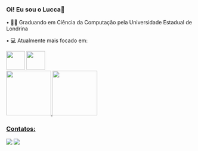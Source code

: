 ### Oi! Eu sou o Lucca👋

• 👨‍🎓 Graduando em Ciência da Computação pela Universidade Estadual de Londrina

• 💻 Atualmente mais focado em: 
<div display="inline">
  <img whidith="50" height="50" src="https://cdn.jsdelivr.net/gh/devicons/devicon/icons/c/c-original.svg" />
  <img whidith="50" height="50" src="https://cdn.jsdelivr.net/gh/devicons/devicon/icons/java/java-original.svg" />
</div>

<div>
<a href="https://github.com/LuccaGiovane">
<img height="120em" src="https://github-readme-stats.vercel.app/api/top-langs/?username=LuccaGiovane&layout=compact&langs_count=7&theme=dracula&count_private=false""/>
<img height="120em" src="https://github-readme-stats.vercel.app/api?username=LuccaGiovane&show_icons=true&theme=dracula&include_all_commits=true&count_private=true"/>
</div>

### Contatos:

<div>
<a href = "mailto:lucca.giovane.gomes@uel.br"><img src="https://img.shields.io/badge/Gmail-D14836?style=for-the-badge&logo=gmail&logoColor=white" target="_blank"></a>
<a href="https://www.linkedin.com/in/luccagiovane/" target="_blank"><img src="https://img.shields.io/badge/-LinkedIn-%230077B5?style=for-the-badge&logo=linkedin&logoColor=white" target="_blank"></a>   
</div>
